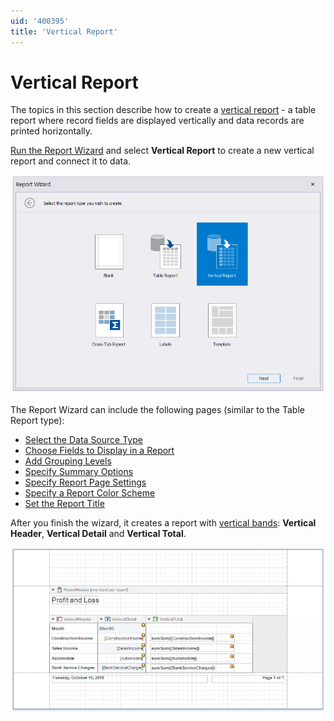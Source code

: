 ```yaml
---
uid: '400395'
title: 'Vertical Report'
---
```


# Vertical Report

The topics in this section describe how to create a [vertical report](../../create-popular-reports/create-a-vertical-report.md) - a table report where record fields are displayed vertically and data records are printed horizontally.

[Run the Report Wizard](../report-wizard.md) and select **Vertical Report** to create a new vertical report and connect it to data.

![VerticalBandDemoReport_SelectReportType](../../../../../images/eurd-VerticalBandDemoReport_SelectReportType.png)

The Report Wizard can include the following pages (similar to the Table Report type):

* [Select the Data Source Type](table-report\select-the-data-source-type.md)
* [Choose Fields to Display in a Report](table-report\choose-fields-to-display-in-a-report.md)
* [Add Grouping Levels](table-report\add-grouping-levels.md)
* [Specify Summary Options](table-report\specify-summary-options.md)
* [Specify Report Page Settings](table-report\specify-report-page-settings.md)
* [Specify a Report Color Scheme](table-report\choose-a-report-color-scheme.md)
* [Set the Report Title](table-report\set-the-report-title.md)

After you finish the wizard, it creates a report with [vertical bands](../../introduction-to-banded-reports.md#vertical-bands): **Vertical Header**, **Vertical Detail** and **Vertical Total**.

![VerticalBandDemoReport_WizardResult](../../../../../images/eurd-VerticalBandDemoReport-WizardResult.png)

